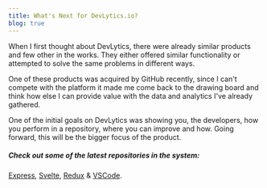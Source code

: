 ```yaml
---
title: What's Next for DevLytics.io?
blog: true
---
```


When I first thought about DevLytics, there were already similar products and few other in the works. They either offered similar functionality or attempted to solve the same problems in different ways.

One of these products was acquired by GitHub recently, since I can't compete with the platform it made me come back to the drawing board and think how else I can provide value with the data and analytics I've already gathered.

One of the initial goals on DevLytics was showing you, the developers, how you perform in a repository, where you can improve and how. Going forward, this will be the bigger focus of the product.


##### Check out some of the latest repositories in the system:
[Express](https://expressjs.devlytics.io/express), [Svelte](https://sveltejs.devlytics.io/svelte), [Redux](https://reduxjs.devlytics.io/redux) & [VSCode](https://microsoft.devlytics.io/vscode).